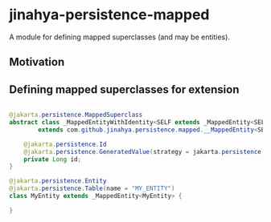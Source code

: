 # jinahya-persistence-mapped

A module for defining mapped superclasses (and may be entities).

## Motivation

## Defining mapped superclasses for extension

```java

@jakarta.persistence.MappedSuperclass
abstract class _MappedEntityWithIdentity<SELF extends _MappedEntity<SELF>>
        extends com.github.jinahya.persistence.mapped.__MappedEntity<SELF, Long> {

    @jakarta.persistence.Id
    @jakarta.persistence.GeneratedValue(strategy = jakarta.persistence.GenerationType.IDENTITY)
    private Long id;
}
```

```java
@jakarta.persistence.Entity
@jakarta.persistence.Table(name = "MY_ENTITY")
class MyEntity extends _MappedEntity<MyEntity> {

}
```
